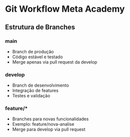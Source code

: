﻿# Git Workflow Meta Academy

## Estrutura de Branches

### main
- Branch de produção
- Código estável e testado
- Merge apenas via pull request da develop

### develop
- Branch de desenvolvimento
- Integração de features
- Testes e validação

### feature/*
- Branches para novas funcionalidades
- Exemplo: feature/nova-analise
- Merge para develop via pull request
